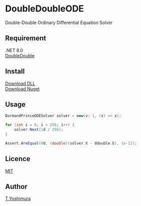 # DoubleDoubleODE
 Double-Double Ordinary Differential Equation Solver 

## Requirement
.NET 8.0  
[DoubleDouble](https://github.com/tk-yoshimura/DoubleDouble)

## Install

[Download DLL](https://github.com/tk-yoshimura/DoubleDoubleODE/releases)  
[Download Nuget](https://www.nuget.org/packages/tyoshimura.doubledouble.ode/)  

## Usage
```csharp
DormandPrinceODESolver solver = new(v: 1, (x) => x);

for (int i = 0; i < 256; i++) {
    solver.Next(1d / 256);
}

Assert.AreEqual(0d, (double)(solver.X - ddouble.E), 1e-12);
```

## Licence
[MIT](https://github.com/tk-yoshimura/DoubleDoubleODE/blob/main/LICENSE)

## Author

[T.Yoshimura](https://github.com/tk-yoshimura)
